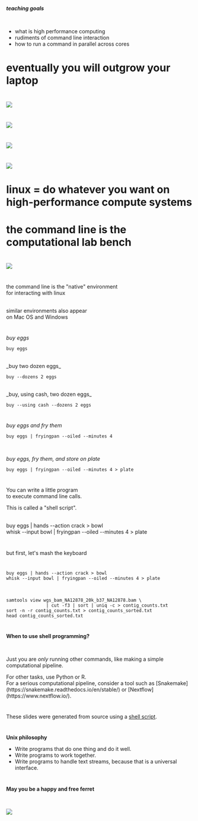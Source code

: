 #

**_teaching goals_**

<br>

* what is high performance computing
* rudiments of command line interaction
* how to run a command in parallel across cores

# eventually you will outgrow your laptop

#
<p class="stretch"><img src="images/ferret.jpg"></p>

#
<section data-background="https://img-en.fs.com/community/wp-content/uploads/2016/08/Data-Center-.jpg"></section>

#
<section data-background="images/gizmo.png"></section>

#
<p class="stretch"><img src="images/galaxy.png"></p>

#
<p class="stretch"><img src="images/betty-crocker.jpg"></p>

#
<p class="stretch"><img src="images/cake-recipe.jpg"></p>

# linux = do whatever you want on high-performance compute systems

#
<section data-background="https://upload.wikimedia.org/wikipedia/commons/thumb/2/27/Wikimedia_Foundation_Servers-8055_08.jpg/1280px-Wikimedia_Foundation_Servers-8055_08.jpg"></section>

#
<section data-background="images/datacenter-cooling.jpg"></section>

#
<section data-background="https://upload.wikimedia.org/wikipedia/commons/thumb/3/38/Inside_and_Rear_of_Webserver.jpg/1920px-Inside_and_Rear_of_Webserver.jpg"></section>

#
<section data-background="images/processor.jpg"></section>

#
<section data-background="images/tractor.jpg"></section>

#
<section data-background="images/harvesters.jpg"></section>

#
<section data-background="https://upload.wikimedia.org/wikipedia/commons/c/c7/HuaweiRH2288HV2.JPG"></section>

# the command line is the computational lab bench

#

<p class="stretch"><img src="https://thumbs.dreamstime.com/z/pipeta-do-canal-da-mulher-qu%C3%ADmica-do-cientista-do-laborat%C3%B3rio-multi-27966547.jpg"></p>

#

the command line is the "native" environment <br> for interacting with linux

<br>

<div class=fragment>
similar environments also appear <br> on Mac OS and Windows
</div>

#

_buy eggs_

    buy eggs

<br>

<div class=fragment>
_buy two dozen eggs_

    buy --dozens 2 eggs
</div>



<br>

<div class=fragment>
_buy, using cash, two dozen eggs_

    buy --using cash --dozens 2 eggs
</div>

#

_buy eggs and fry them_

    buy eggs | fryingpan --oiled --minutes 4

<br>

<div class=fragment>

_buy eggs, fry them, and store on plate_

    buy eggs | fryingpan --oiled --minutes 4 > plate
</div>


#

You can write a little program <br>
to execute command line calls.

This is called a "shell script".

<br>

<div class=fragment>
    buy eggs | hands --action crack > bowl
</div>

<div class=fragment>
    whisk --input bowl | fryingpan --oiled --minutes 4 > plate
</div>

#

but first, let's mash the keyboard

#

    buy eggs | hands --action crack > bowl
    whisk --input bowl | fryingpan --oiled --minutes 4 > plate

<br>

    samtools view wgs_bam_NA12878_20k_b37_NA12878.bam \
                   | cut -f3 | sort | uniq -c > contig_counts.txt
    sort -n -r contig_counts.txt > contig_counts_sorted.txt
    head contig_counts_sorted.txt


#
**When to use shell programming?**

<br>

Just you are _only_ running other commands, like making a simple computational pipeline.

<div class=fragment>
For other tasks, use Python or R.
</div>

<div class=fragment>
For a serious computational pipeline, consider a tool such as [Snakemake](https://snakemake.readthedocs.io/en/stable/) or [Nextflow](https://www.nextflow.io/).
</div>


#

These slides were generated from source using a [shell script](https://github.com/FredHutch/tfcb_2021/blob/main/lectures/lecture03/slides/build.sh).


#

**Unix philosophy**

* Write programs that do one thing and do it well.
* Write programs to work together.
* Write programs to handle text streams, because that is a universal interface.

#

**May you be a happy and free ferret**

<br>

<p class="stretch"><img src="https://img-9gag-fun.9cache.com/photo/awxeMoR_700bwp.webp"></p>
